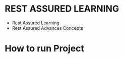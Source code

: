# REST ASSURED LEARNING

- Rest Assured Learning
- Rest Assured Advances Concepts


# How to run Project